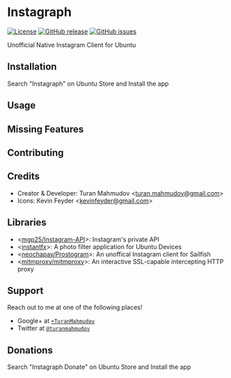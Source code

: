 # Instagraph
[![License](https://img.shields.io/badge/license-GPLv3-blue.svg)](http://www.gnu.org/licenses/gpl-3.0.en.html)
[![GitHub release](https://img.shields.io/github/release/turanmahmudov/Instagraph.svg)](https://github.com/turanmahmudov/Instagraph)
[![GitHub issues](https://img.shields.io/github/issues/turanmahmudov/Instagraph.svg)](https://github.com/turanmahmudov/Instagraph/issues)

Unofficial Native Instagram Client for Ubuntu

## Installation
Search "Instagraph" on Ubuntu Store and Install the app

## Usage

## Missing Features

## Contributing

## Credits
- Creator & Developer: Turan Mahmudov <[turan.mahmudov@gmail.com](mailto:turan.mahmudov@gmail.com)>
- Icons: Kevin Feyder <[kevinfeyder@gmail.com](mailto:kevinfeyder@gmail.com)>

## Libraries
- <[mgp25/Instagram-API](https://github.com/mgp25/Instagram-API)>: Instagram's private API
- <[instantfx](http://launchpad.net/instantfx)>: A photo filter application for Ubuntu Devices
- <[neochapay/Prostogram](https://github.com/neochapay/Prostogram)>: An unoffical Instagram client for Sailfish
- <[mitmproxy/mitmproxy](https://github.com/mitmproxy/mitmproxy)>: An interactive SSL-capable intercepting HTTP proxy

## Support
Reach out to me at one of the following places!

- Google+ at <a href="https://plus.google.com/+TuranMahmudov" target="_blank">`+TuranMahmudov`</a>
- Twitter at <a href="http://twitter.com/turanmahmudov" target="_blank">`@turanmahmudov`</a>

## Donations
Search "Instagraph Donate" on Ubuntu Store and Install the app

